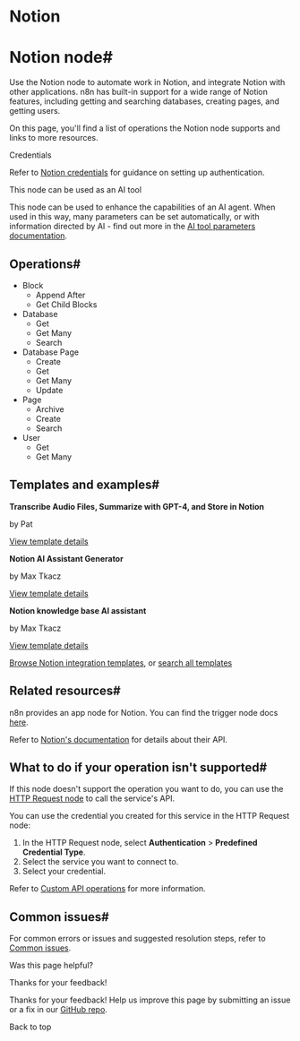 # Notion

[ ](https://github.com/n8n-io/n8n-docs/edit/main/docs/integrations/builtin/app-nodes/n8n-nodes-base.notion/index.md "Edit this page")

# Notion node#

Use the Notion node to automate work in Notion, and integrate Notion with other applications. n8n has built-in support for a wide range of Notion features, including getting and searching databases, creating pages, and getting users.

On this page, you'll find a list of operations the Notion node supports and links to more resources.

Credentials

Refer to [Notion credentials](../../credentials/notion/) for guidance on setting up authentication. 

This node can be used as an AI tool

This node can be used to enhance the capabilities of an AI agent. When used in this way, many parameters can be set automatically, or with information directed by AI - find out more in the [AI tool parameters documentation](../../../../advanced-ai/examples/using-the-fromai-function/).

## Operations#

  * Block
    * Append After
    * Get Child Blocks
  * Database
    * Get
    * Get Many
    * Search
  * Database Page
    * Create
    * Get
    * Get Many
    * Update
  * Page
    * Archive
    * Create
    * Search
  * User
    * Get
    * Get Many



## Templates and examples#

**Transcribe Audio Files, Summarize with GPT-4, and Store in Notion**

by Pat

[View template details](https://n8n.io/workflows/2178-transcribe-audio-files-summarize-with-gpt-4-and-store-in-notion/)

**Notion AI Assistant Generator**

by Max Tkacz

[View template details](https://n8n.io/workflows/2415-notion-ai-assistant-generator/)

**Notion knowledge base AI assistant**

by Max Tkacz

[View template details](https://n8n.io/workflows/2413-notion-knowledge-base-ai-assistant/)

[Browse Notion integration templates](https://n8n.io/integrations/notion/), or [search all templates](https://n8n.io/workflows/)

## Related resources#

n8n provides an app node for Notion. You can find the trigger node docs [here](../../trigger-nodes/n8n-nodes-base.notiontrigger/).

Refer to [Notion's documentation](https://developers.notion.com/) for details about their API.

## What to do if your operation isn't supported#

If this node doesn't support the operation you want to do, you can use the [HTTP Request node](../../core-nodes/n8n-nodes-base.httprequest/) to call the service's API.

You can use the credential you created for this service in the HTTP Request node: 

  1. In the HTTP Request node, select **Authentication** > **Predefined Credential Type**.
  2. Select the service you want to connect to.
  3. Select your credential.



Refer to [Custom API operations](../../../custom-operations/) for more information.

## Common issues#

For common errors or issues and suggested resolution steps, refer to [Common issues](common-issues/).

Was this page helpful? 

Thanks for your feedback! 

Thanks for your feedback! Help us improve this page by submitting an issue or a fix in our [GitHub repo](https://github.com/n8n-io/n8n-docs). 

Back to top 
